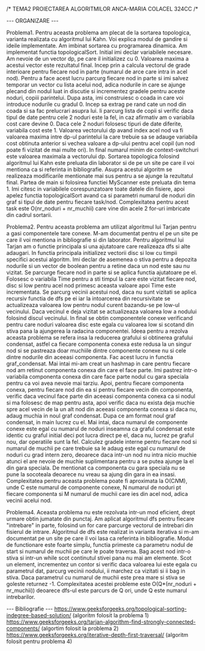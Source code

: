 /* TEMA2 PROIECTAREA ALGORITMILOR ANCA-MARIA COLACEL 324CC /*

--- ORGANIZARE ---

Problema1.
Pentru aceasta problema am plecat de la sortarea topologica, varianta realizata cu algoritmul lui Kahn. Voi explica modul de gandire si ideile implementate. Am imbinat sortarea cu programarea dinamica. Am implementat functia topologicalSort. Initial imi declar variabilele necesare. Am nevoie de un vector dp, pe care il initializez cu 0. Valoarea maxima a acestui vector este rezultatul final. Incep prin a calcula vectorul de grade interioare pentru fiecare nod in parte (numarul de arce care intra in acel nod). Pentru a face acest lucru parcurg fiecare nod in parte si imi salvez temporar un vector cu lista acelui nod, adica nodurile in care se ajunge plecand din nodul luat in discutie si incrementez gradele pentru aceste noduri, copiii parintelui. Dupa asta, imi construiesc o coada in care voi introduce nodurile cu gradul 0. Incep sa extrag pe rand cate un nod din coada si sa fac prelucrari asupra lui. Ii parcurg lista de copii si verific daca tipul de date pentru cele 2 noduri este la fel, in caz afirmativ am o variabila cost care devine 0. Daca cele 2 noduri folosesc tipuri de date diferite, variabila cost este 1. Valoarea vectorului dp avand index acel nod va fi valoarea maxima intre dp-ul parintelui la care trebuie sa se adauge variabila cost obtinuta anterior si vechea valoare a dp-ului pentru acel copil (un nod poate fi vizitat de mai multe ori). In final numarul minim de context-switchuri este valoarea maximala a vectorului dp.
Sortarea topologica folosind algoritmul lui Kahn este preluata din laborator si de pe un site pe care il voi mentiona ca si referinta in bibliografie. Asupra acestui algoritm se realizeaza modificarile mentionate mai sus pentru a se ajunge la rezultatul final.
Partea de main si folosirea functiei MyScanner este preluata din tema 1. Imi citesc in variabilele corespunzatoare toate datele din fisiere, apoi apelez functia topologicalSort avand ca si parametri numarul de noduri din graf si tipul de date pentru fiecare task/nod.
Complexitatea pentru acest task este O(nr_noduri + nr_muchii) care vine din acele 2 for-uri imbricate din cadrul sortarii.

Problema2.
Pentru aceasta problema am utilizat algoritmul lui Tarjan pentru a gasi componentele tare conexe. M-am documentat pentru el pe un site pe care il voi mentiona in bibliografie si din laborator. Pentru algoritmul lui Tarjan am o functie principala si una ajutatoare care realizeaza dfs si alte adaugari. In functia principala initializez vectorii disc si low cu timpii specifici acestui algoritm. Imi declar de asemenea o stiva pentru a depozita nodurile si un vector de boolean pentru a retine daca un nod este sau nu vizitat. Se parcurge fiecare nod in parte si se aplica functia ajutatoare pe el. Folosesc o variabila Time pentru a sti timpul la care este vizitat fiecare nod, disc si low pentru acel nod primesc aceasta valoare apoi Time este incrementata. Se parcurg vecinii acestui nod, daca nu sunt vizitati se aplica recursiv functia de dfs pe ei iar la intoarcerea din recursivitate se actualizeaza valoarea low pentru nodul curent bazandu-se pe low-ul vecinului. Daca vecinul e deja vizitat se actualizeaza valoarea low a nodului folosind discul vecinului. In final se obtin componentele conexe verificand pentru care noduri valoarea disc este egala cu valoarea low si scotand din stiva pana la ajungerea la radacina componentei. Ideea pentru a rezolva aceasta problema se refera insa la reducerea grafului si obtinerea grafului condensat, astfel ca fiecare componenta conexa este redusa la un singur nod si se pastreaza doar muchiile dintre componente conexe nu si cele dintre nodurile din aceeasi componenta. Fac acest lucru in functia graf_condensat. Mai intai mi-am creat un hashmap in care pentru fiecare nod am retinut componenta conexa din care el face parte. Imi pastrez intr-o variabila componenta conexa din care face parte nodul cu gara speciala pentru ca voi avea nevoie mai tarziu. Apoi, pentru fiecare componenta conexa, pentru fiecare nod din ea si pentru fiecare vecin din componenta, verific daca vecinul face parte din aceeasi componenta conexa ca si nodul si ma folosesc de map pentru asta, apoi verific daca nu exista deja muchie spre acel vecin de la un alt nod din aceeasi componenta conexa si daca nu, adaug muchia in noul graf condensat. Dupa ce am format noul graf condensat, in main lucrez cu el. Mai intai, daca numarul de componente conexe este egal cu numarul de noduri inseamna ca graful condensat este identic cu graful initial deci pot lucra direct pe el, daca nu, lucrez pe graful nou, dar operatiile sunt la fel. Calculez gradele interne pentru fiecare nod si numarul de muchii pe care trebuie sa le adaug este egal cu numarul de noduri cu grad intern zero, deoarece daca intr-un nod nu intra nicio muchie atunci el are nevoie de muchie suplimentara pentru a se putea ajunge la el din gara speciala. De mentionat ca componenta cu gara speciala nu se pune la socoteala deoarece nu vreau sa ajung din gara in ea insasi.
Complexitatea pentru aceasta problema poate fi aproximata la O(C*N*M), unde C este numarul de componente conexe, N numarul de noduri pt fiecare componenta si M numarul de muchii care ies din acel nod, adica vecinii acelui nod.

Problema4.
Aceasta problema nu este rezolvata intr-un mod eficient, drept urmare obtin jumatate din punctaj. Am aplicat algoritmul dfs pentru fiecare "intrebare" in parte, folosind un for care parcurge vectorul de intrebari din fisierul de intrare. Algoritmul de dfs este realizat in varianta iterativa si m-am documentat pe un site pe care il voi lasa ca referinta in bibliografie. Modul de functionare este foarte simplu, functia primeste ca parametru nodul de start si numarul de muchii pe care le poate traversa. Bag acest nod intr-o stiva si intr-un while scot continutul stivei pana nu mai am elemente. Scot un element, incrementez un contor si verific daca valoarea lui este egala cu parametrul dat, parcurg vecinii nodului, ii marchez ca vizitati si ii bag in stiva. Daca parametrul cu numarul de muchii este prea mare si stiva se goleste returnez -1.
Complexitatea acestei probleme este O(Q*(nr_noduri + nr_muchii)) deoarece dfs-ul este parcurs de Q ori, unde Q este numarul intrebarilor.

--- Bibliografie ---
https://www.geeksforgeeks.org/topological-sorting-indegree-based-solution/ (algoritm folosit la problema 1)
https://www.geeksforgeeks.org/tarjan-algorithm-find-strongly-connected-components/ (algortim folosit la problema 2)
https://www.geeksforgeeks.org/iterative-depth-first-traversal/ (algoritm folosit pentru problema 4)
